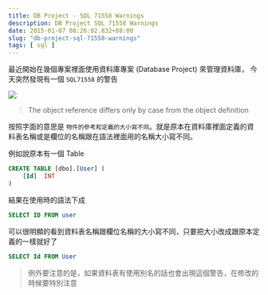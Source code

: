 ```yaml
---
title: DB Project - SQL 71558 Warnings
description: DB Project SQL 71558 Warnings
date: 2015-01-07 08:26:02.832+08:00
slug: "db-project-sql-71558-warnings"
tags: [ sql ]
---
```


最近開始在幾個專案裡面使用資料庫專案 (Database Project) 來管理資料庫，
今天突然發現有一個 `SQL71558` 的警告

![](/images/404.webp)

> The object reference differs only by case from the object definition

按照字面的意思是 `物件的參考和定義的大小寫不同`。就是原本在資料庫裡面定義的資料表名稱或是欄位的名稱跟在語法裡面用的名稱大小寫不同。

例如說原本有一個 Table

```sql
CREATE TABLE [dbo].[User] (
    [Id]  INT
)
```

結果在使用時的語法下成

```sql
SELECT ID FROM user
```

可以很明顯的看到資料表名稱跟欄位名稱的大小寫不同，只要把大小改成跟原本定義的一樣就好了


```sql
SELECT Id FROM User
```

 > 例外要注意的是，如果資料表有使用別名的話也會出現這個警告，在修改的時候要特別注意